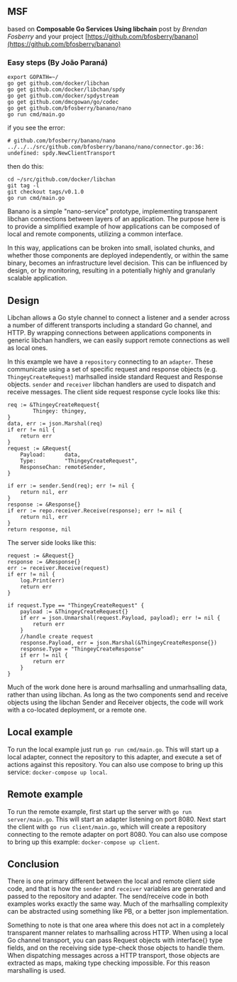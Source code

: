 ## MSF

based on **Composable Go Services Using libchain** post by _Brendan Fosberry_ and your project [https://github.com/bfosberry/banano](https://github.com/bfosberry/banano)

### Easy steps (By João Paraná)

    export GOPATH=~/
    go get github.com/docker/libchan
    go get github.com/docker/libchan/spdy
    go get github.com/docker/spdystream
    go get github.com/dmcgowan/go/codec
    go get github.com/bfosberry/banano/nano
    go run cmd/main.go

if you see the error:

    # github.com/bfosberry/banano/nano
    ../../../src/github.com/bfosberry/banano/nano/connector.go:36: undefined: spdy.NewClientTransport

then do this:
 
    cd ~/src/github.com/docker/libchan 
    git tag -l
    git checkout tags/v0.1.0
    go run cmd/main.go


Banano is a simple "nano-service" prototype, implementing transparent libchan connections between layers of an application. The purpose here is to provide a simplified example of how applications can be composed of local and remote components, utilizing a common interface. 

In this way, applications can be broken into small, isolated chunks, and whether those components are deployed independently, or within the same binary, becomes an infrastructure level decision. This can be influenced by design, or by monitoring, resulting in a potentially highly and granularly scalable application. 

## Design

Libchan allows a Go style channel to connect a listener and a sender across a number of different transports including a standard Go channel, and HTTP. By wrapping connections between applications components in generic libchan handlers, we can easily support remote connections as well as local ones.

In this example we have a `repository` connecting to an `adapter`. These communicate using a set of specific request and response objects (e.g. `ThingeyCreateRequest`) marhsalled inside standard Request and Response objects. `sender` and `receiver` libchan handlers are used to dispatch and receive messages. The client side request response cycle looks like this:

```
req := &ThingeyCreateRequest{
        Thingey: thingey,
}
data, err := json.Marshal(req)
if err != nil {
    return err
}
request := &Request{
    Payload:      data,
    Type:         "ThingeyCreateRequest",
    ResponseChan: remoteSender,
}

if err := sender.Send(req); err != nil {
    return nil, err
}
response := &Response{}
if err := repo.receiver.Receive(response); err != nil {
    return nil, err
}
return response, nil
```

The server side looks like this:

```
request := &Request{}
response := &Response{}
err := receiver.Receive(request)
if err != nil {
    log.Print(err)
    return err
}

if request.Type == "ThingeyCreateRequest" {
    payload := &ThingeyCreateRequest{}
    if err = json.Unmarshal(request.Payload, payload); err != nil {
        return err
    }
    //handle create request
    response.Payload, err = json.Marshal(&ThingeyCreateResponse{})
    response.Type = "ThingeyCreateResponse"
    if err != nil {
        return err
    }
}
```

Much of the work done here is around marhsalling and unmarhsalling data, rather than using libchan. As long as the two components send and receive objects using the libchan Sender and Receiver objects, the code will work with a co-located deployment, or a remote one.

## Local example

To run the local example just run `go run cmd/main.go`. This will start up a local adapter, connect the repository to this adapter, and execute a set of actions against this repository. You can also use compose to bring up this service: `docker-compose up local`.

## Remote example 

To run the remote example, first start up the server with `go run server/main.go`. This will start an adapter listening on port 8080. Next start the client with `go run client/main.go`, which will create a repository connecting to the remote adapter on port 8080. You can also use compose to bring up this example: `docker-compose up client`.

## Conclusion

There is one primary different between the local and remote client side code, and that is how the `sender` and `receiver` variables are generated and passed to the repository and adapter. The send/receive code in both examples works exactly the same way. Much of the marhsalling complexity can be abstracted using something like PB, or a better json implementation.

Something to note is that one area where this does not act in a completely transparent manner relates to marhsalling across HTTP. When using a local Go channel transport, you can pass Request objects with interface{} type fields, and on the receiving side type-check those objects to handle them. When dispatching messages across a HTTP transport, those objects are extracted as maps, making type checking impossible. For this reason marshalling is used. 
